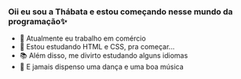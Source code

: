 ### Oii eu sou a Thábata e estou começando nesse mundo da programação✨

- 📠 Atualmente eu trabalho em comércio
- 🌱 Estou estudando HTML e CSS, pra começar...
- 📚 Além disso, me divirto estudando alguns idiomas
- 🎵 E jamais dispenso uma dança e uma boa música
